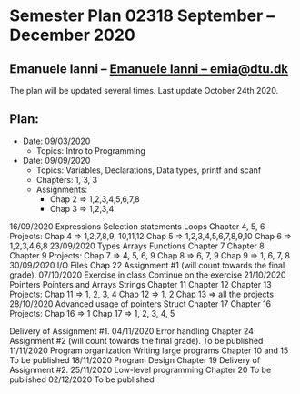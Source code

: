 # Semester Plan 02318 September – December 2020

## Emanuele Ianni – [Emanuele Ianni – emia@dtu.dk](mailto:emia@dtu.dk)

The plan will be updated several times. Last update October 24th 2020.

## Plan:

- Date: 09/03/2020
  - Topics: Intro to Programming
- Date: 09/09/2020
  - Topics: Variables, Declarations, Data types, printf and scanf
  - Chapters: 1, 3, 3
  - Assignments: 
    - Chap 2 => 1,2,3,4,5,6,7,8
    - Chap 3 => 1,2,3,4

16/09/2020	Expressions
Selection statements
Loops	Chapter 4, 5,  6	Projects:
Chap 4 => 1,2,7,8,9, 10,11,12
Chap 5 => 1,2,3,4,5,6,7,8,9,10
Chap 6 => 1,2,3,4,6,8
23/09/2020	Types
Arrays
Functions	Chapter 7
Chapter 8 
Chapter 9	Projects:
Chap 7 => 4, 5, 6, 9
Chap 8 => 6, 7, 9
Chap 9 => 1, 6, 7, 8
30/09/2020	I/O Files	Chap 22	Assignment #1 (will count towards the final grade).
07/10/2020	Exercise in class		Continue on the exercise
21/10/2020	Pointers
Pointers and Arrays
Strings
	Chapter 11 
Chapter 12
Chapter 13	Projects:
Chap 11 => 1, 2, 3, 4
Chap 12 => 1, 2
Chap 13 => all the projects
28/10/2020	Advanced usage of pointers
Struct	Chapter 17
Chapter 16	Projects:
Chap 16 => 1
Chap 17 => 1, 2, 3, 4, 5

Delivery of  Assignment #1.
04/11/2020	Error handling	Chapter 24	Assignment #2 (will count towards the final grade).
To be published
11/11/2020	Program organization
Writing large programs	Chapter 10 and 15	To be published
18/11/2020	Program Design	Chapter 19	Delivery of  Assignment #2.
25/11/2020	Low-level programming	Chapter 20	To be published
02/12/2020			To be published
